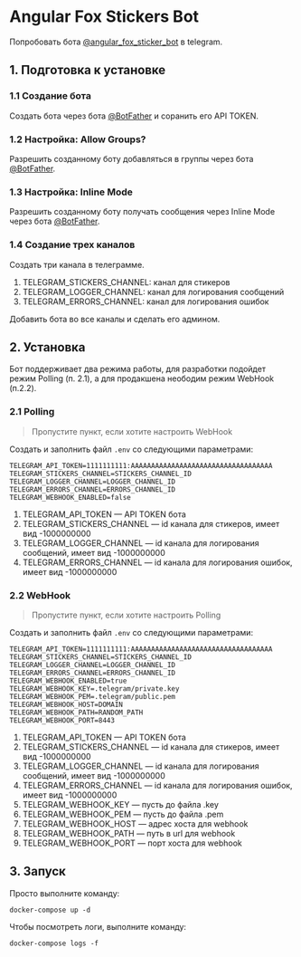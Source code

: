 # Angular Fox Stickers Bot

Попробовать бота [@angular_fox_sticker_bot](https://t.me/@angular_fox_sticker_bot) в telegram.

## 1. Подготовка к установке

### 1.1 Создание бота

Создать бота через бота [@BotFather](https://t.me/BotFather) и соранить его API TOKEN.

### 1.2 Настройка: Allow Groups?

Разрешить созданному боту добавляться в группы через бота [@BotFather](https://t.me/BotFather).

### 1.3 Настройка: Inline Mode

Разрешить созданному боту получать сообщения через Inline Mode через бота [@BotFather](https://t.me/BotFather).

### 1.4 Создание трех каналов

Создать три канала в телеграмме.

1. TELEGRAM_STICKERS_CHANNEL: канал для стикеров
2. TELEGRAM_LOGGER_CHANNEL: канал для логирования сообщений
3. TELEGRAM_ERRORS_CHANNEL: канал для логирования ошибок

Добавить бота во все каналы и сделать его админом.

## 2. Установка

Бот поддерживает два режима работы, для разработки подойдет режим Polling (п. 2.1), а для продакшена неободим режим WebHook (п.2.2).

### 2.1 Polling

> Пропустите пункт, если хотите настроить WebHook

Создать и заполнить файл `.env` со следующими параметрами:
```
TELEGRAM_API_TOKEN=1111111111:AAAAAAAAAAAAAAAAAAAAAAAAAAAAAAAAAAA
TELEGRAM_STICKERS_CHANNEL=STICKERS_CHANNEL_ID
TELEGRAM_LOGGER_CHANNEL=LOGGER_CHANNEL_ID
TELEGRAM_ERRORS_CHANNEL=ERRORS_CHANNEL_ID
TELEGRAM_WEBHOOK_ENABLED=false
```

1. TELEGRAM_API_TOKEN — API TOKEN бота 
2. TELEGRAM_STICKERS_CHANNEL — id канала для стикеров, имеет вид -1000000000
3. TELEGRAM_LOGGER_CHANNEL — id канала для логирования сообщений, имеет вид -1000000000
4. TELEGRAM_ERRORS_CHANNEL — id канала для логирования ошибок, имеет вид -1000000000


### 2.2 WebHook

> Пропустите пункт, если хотите настроить Polling

Создать и заполнить файл `.env` со следующими параметрами:
```
TELEGRAM_API_TOKEN=1111111111:AAAAAAAAAAAAAAAAAAAAAAAAAAAAAAAAAAA
TELEGRAM_STICKERS_CHANNEL=STICKERS_CHANNEL_ID
TELEGRAM_LOGGER_CHANNEL=LOGGER_CHANNEL_ID
TELEGRAM_ERRORS_CHANNEL=ERRORS_CHANNEL_ID
TELEGRAM_WEBHOOK_ENABLED=true
TELEGRAM_WEBHOOK_KEY=.telegram/private.key
TELEGRAM_WEBHOOK_PEM=.telegram/public.pem
TELEGRAM_WEBHOOK_HOST=DOMAIN
TELEGRAM_WEBHOOK_PATH=RANDOM_PATH
TELEGRAM_WEBHOOK_PORT=8443
```

1. TELEGRAM_API_TOKEN — API TOKEN бота 
2. TELEGRAM_STICKERS_CHANNEL — id канала для стикеров, имеет вид -1000000000
3. TELEGRAM_LOGGER_CHANNEL — id канала для логирования сообщений, имеет вид -1000000000
4. TELEGRAM_ERRORS_CHANNEL — id канала для логирования ошибок, имеет вид -1000000000
5. TELEGRAM_WEBHOOK_KEY — пусть до файла .key
6. TELEGRAM_WEBHOOK_PEM — пусть до файла .pem
7. TELEGRAM_WEBHOOK_HOST — адрес хоста для webhook
8. TELEGRAM_WEBHOOK_PATH — путь в url для webhook
9. TELEGRAM_WEBHOOK_PORT — порт хоста для webhook

## 3. Запуск

Просто выполните команду:
```
docker-compose up -d
```

Чтобы посмотреть логи, выполните команду:
```
docker-compose logs -f
```
